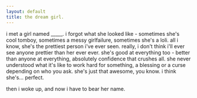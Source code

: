 ```yaml
---
layout: default
title: the dream girl.
---
```


i met a girl named _____. i forgot what she looked like - sometimes she's cool tomboy, sometimes a messy girlfailure, sometimes she's a loli. all i know, she's the prettiest person i've ever seen. really, i don't think i'll ever see anyone prettier than her ever ever. she's good at everything too - better than anyone at everything, absolutely confidence that crushes all. she never understood what it's like to work hard for something, a blessing or a curse depending on who you ask. she's just that awesome, you know. i think she's... perfect.

then i woke up, and now i have to bear her name.

